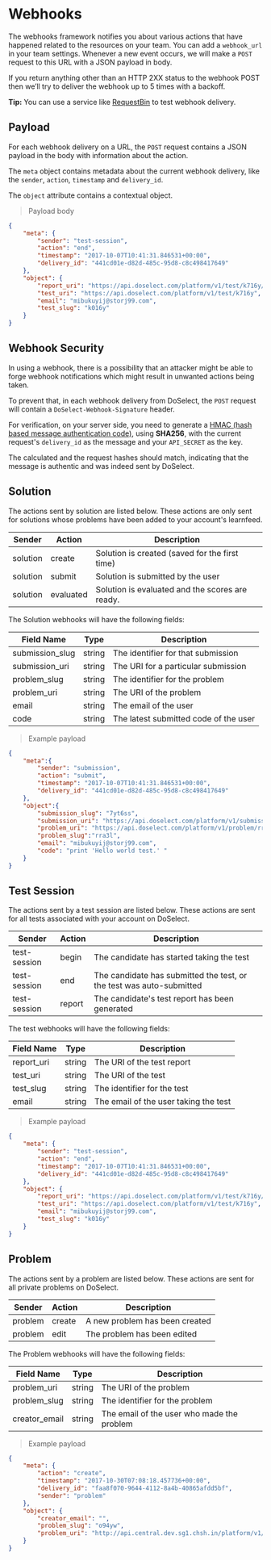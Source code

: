 # Webhooks

The webhooks framework notifies you about various actions that have happened related to the resources on your team. You can add a
`webhook_url` in your team settings. Whenever a new event occurs, we will make a `POST` request to this URL with a JSON payload in body.

If you return anything other than an HTTP 2XX status to the webhook POST then we’ll try to deliver the webhook up to 5 times with a backoff.

**Tip:** You can use a service like [RequestBin](https://requestb.in/) to test webhook delivery.


## Payload

For each webhook delivery on a URL, the `POST` request contains a JSON payload in the body with information about the action.

The `meta` object contains metadata about the current webhook delivery, like the `sender`, `action`, `timestamp` and `delivery_id`.

The `object` attribute contains a contextual object.


> Payload body

```json
{
    "meta": {
        "sender": "test-session",
        "action": "end",
        "timestamp": "2017-10-07T10:41:31.846531+00:00",
        "delivery_id": "441cd01e-d82d-485c-95d8-c8c498417649"
    },
    "object": {
        "report_uri": "https://api.doselect.com/platform/v1/test/k716y/candidates/mibukuyij@storj99.com/report",
        "test_uri": "https://api.doselect.com/platform/v1/test/k716y",
        "email": "mibukuyij@storj99.com",
        "test_slug": "k016y"
    }
}
```

## Webhook Security

In using a webhook, there is a possibility that an attacker might be able to forge webhook notifications which
might result in unwanted actions being taken.

To prevent that, in each webhook delivery from DoSelect, the `POST` request will contain a `DoSelect-Webhook-Signature` header.

For verification, on your server side, you need to generate a [HMAC (hash based message authentication code)](http://en.wikipedia.org/wiki/Hash-based_message_authentication_code),
using **SHA256**, with the current request's `delivery_id` as the message and your `API_SECRET` as the key.

The calculated and the request hashes should match, indicating that the message is authentic and was indeed sent by DoSelect.


## Solution

The actions sent by solution are listed below.
These actions are only sent for solutions whose problems have been added to your account's learnfeed.

Sender   | Action    | Description
------   | --------- | --------
solution | create    | Solution is created (saved for the first time)
solution | submit    | Solution is submitted by the user
solution | evaluated | Solution is evaluated and the scores are ready.

The Solution webhooks will have the following fields:

Field Name             | Type       | Description
----------             | ---------  | -----------
submission_slug        | string     | The identifier for that submission
submission_uri         | string     | The URI for a particular submission
problem_slug           | string     | The identifier for the problem
problem_uri            | string     | The URI of the problem
email                  | string     | The email of the user
code                   | string     | The latest submitted code of the user


> Example payload

```json
{
    "meta":{
        "sender": "submission",
        "action": "submit",
        "timestamp": "2017-10-07T10:41:31.846531+00:00",
        "delivery_id": "441cd01e-d82d-485c-95d8-c8c498417649"
    },
    "object":{
        "submission_slug": "7yt6ss",
        "submission_uri": "https://api.doselect.com/platform/v1/submission/7yt6ss",
        "problem_uri": "https://api.doselect.com/platform/v1/problem/rra3l",
        "problem_slug":"rra3l",
        "email": "mibukuyij@storj99.com",
        "code": "print 'Hello world test.' "
    }
}
```


## Test Session

The actions sent by a test session are listed below.
These actions are sent for all tests associated with your account on DoSelect.

Sender       | Action | Description
------------ |------- | --------
test-session | begin  | The candidate has started taking the test
test-session | end    | The candidate has submitted the test, or the test was auto-submitted
test-session | report | The candidate's test report has been generated


The test webhooks will have the following fields:

Field Name | Type   | Description
---------- | ------ | -----------
report_uri | string | The URI of the test report
test_uri   | string | The URI of the test
test_slug  | string | The identifier for the test
email      | string | The email of the user taking the test


> Example payload

```json
{
    "meta": {
        "sender": "test-session",
        "action": "end",
        "timestamp": "2017-10-07T10:41:31.846531+00:00",
        "delivery_id": "441cd01e-d82d-485c-95d8-c8c498417649"
    },
    "object": {
        "report_uri": "https://api.doselect.com/platform/v1/test/k716y/candidates/mibukuyij@storj99.com/report",
        "test_uri": "https://api.doselect.com/platform/v1/test/k716y",
        "email": "mibukuyij@storj99.com",
        "test_slug": "k016y"
    }
}
```

## Problem

The actions sent by a problem are listed below.
These actions are sent for all private problems on DoSelect.

Sender  | Action | Description
------- | ------ | --------
problem | create | A new problem has been created
problem | edit   | The problem has been edited

The Problem webhooks will have the following fields:

Field Name    | Type   | Description
------------- | ------ | -----------
problem_uri   | string | The URI of the problem
problem_slug  | string | The identifier for the problem
creator_email | string | The email of the user who made the problem

> Example payload

```json
{
	"meta": {
		"action": "create",
		"timestamp": "2017-10-30T07:08:18.457736+00:00",
		"delivery_id": "faa8f070-9644-4112-8a4b-40865afdd5bf",
		"sender": "problem"
	},
	"object": {
		"creator_email": "",
		"problem_slug": "o94yw",
		"problem_uri": "http://api.central.dev.sg1.chsh.in/platform/v1/problem/o94yw"
	}
}
```